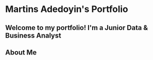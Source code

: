 # Martins Adedoyin's Portfolio
 ## Welcome to my portfolio! I'm a Junior Data & Business Analyst
## About Me
